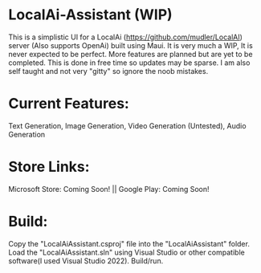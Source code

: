 # LocalAi-Assistant (WIP)

This is a simplistic UI for a LocalAi (https://github.com/mudler/LocalAI) server (Also supports OpenAi) built using Maui.
It is very much a WIP, It is never expected to be perfect.
More features are planned but are yet to be completed.
This is done in free time so updates may be sparse.
I am also self taught and not very "gitty" so ignore the noob mistakes.

# Current Features:
Text Generation, 
Image Generation, 
Video Generation (Untested), 
Audio Generation

# Store Links:
Microsoft Store: Coming Soon!  || Google Play: Coming Soon!

# Build:
Copy the "LocalAiAssistant.csproj" file into the "LocalAiAssistant" folder.
Load the "LocalAiAssistant.sln" using Visual Studio or other compatible software(I used Visual Studio 2022).
Build/run.

